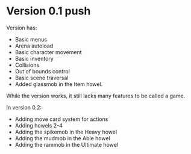 # Version 0.1 push

Version has:

* Basic menus
* Arena autoload
* Basic character movement
* Basic inventory
* Collisions
* Out of bounds control
* Basic scene traversal
* Added glassmob in the Item howel.

While the version works, it still lacks many features to be called a game.

In version 0.2:

* Adding move card system for actions
* Adding howels 2-4
* Adding the spikemob in the Heavy howel
* Adding the mudmob in the Able howel
* Adding the rammob in the Ultimate howel